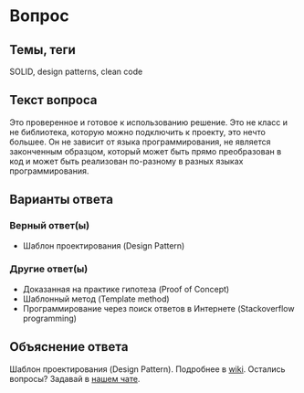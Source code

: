 # Вопрос

## Темы, теги

SOLID, design patterns, clean code

## Текст вопроса

Это проверенное и готовое к использованию решение. Это не класс и не библиотека, которую можно подключить к проекту, это нечто большее. Он не зависит от языка программирования, не является законченным образцом, который может быть прямо преобразован в код и может быть реализован по-разному в разных языках программирования.

## Варианты ответа

### Верный ответ(ы)

* Шаблон проектирования (Design Pattern)

### Другие ответ(ы)

* Доказанная на практике гипотеза (Proof of Concept)
* Шаблонный метод (Template method)
* Программирование через поиск ответов в Интернете (Stackoverflow programming)

## Объяснение ответа

Шаблон проектирования (Design Pattern). Подробнее в [wiki](https://technical-excellence.ru/wiki/DesignPatterns). Остались вопросы? Задавай в [нашем чате](https://t.me/technicalexcellenceru).
